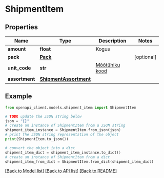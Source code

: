 # ShipmentItem


## Properties

Name | Type | Description | Notes
------------ | ------------- | ------------- | -------------
**amount** | **float** | Kogus | 
**pack** | [**Pack**](Pack.md) |  | [optional] 
**unit_code** | **str** | [Mõõtühiku kood](#operation/MeasurementUnits_List) | 
**assortment** | [**ShipmentAssortment**](ShipmentAssortment.md) |  | 

## Example

```python
from openapi_client.models.shipment_item import ShipmentItem

# TODO update the JSON string below
json = "{}"
# create an instance of ShipmentItem from a JSON string
shipment_item_instance = ShipmentItem.from_json(json)
# print the JSON string representation of the object
print(ShipmentItem.to_json())

# convert the object into a dict
shipment_item_dict = shipment_item_instance.to_dict()
# create an instance of ShipmentItem from a dict
shipment_item_from_dict = ShipmentItem.from_dict(shipment_item_dict)
```
[[Back to Model list]](../README.md#documentation-for-models) [[Back to API list]](../README.md#documentation-for-api-endpoints) [[Back to README]](../README.md)



